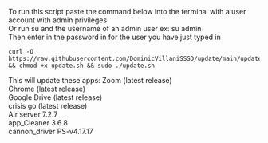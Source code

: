 To run this script paste the command below into the terminal with a user account with admin privileges  
Or run su and the username of an admin user ex: su admin  
Then enter in the password in for the user you have just typed in



```
curl -O https://raw.githubusercontent.com/DominicVillaniSSSD/update/main/update.sh && chmod +x update.sh && sudo ./update.sh
```

This will update these apps:
Zoom (latest release)  
Chrome (latest release)  
Google Drive (latest release)  
crisis go (latest release)  
Air server 7.2.7  
app_Cleaner 3.6.8  
cannon_driver PS-v4.17.17  



